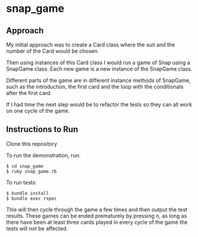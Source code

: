 # snap_game

## Approach

My initial approach was to create a Card class where the suit and the number of the Card would be chosen. 

Then using instances of this Card class I would run a game of Snap using a SnapGame class. Each new game is a new instance of the SnapGame class. 

Different parts of the game are in different instance methods of SnapGame, such as the introduction, the first card and the loop with the conditionals after the first card

If I had time the next step would be to refactor the tests so they can all work on one cycle of the game. 

## Instructions to Run

Clone this repository

To run the demonstration, run:
```
$ cd snap_game
$ ruby snap_game.rb
```


To run tests: 
```
$ bundle install
$ bundle exec rspec 
```
This will then cycle through the game a few times and then output the test results. These games can be ended prematurely by pressing n, as long as there have been at least three cards played in every cycle of the game the tests will not be affected. 

